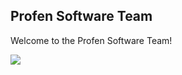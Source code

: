 ## Profen Software Team

Welcome to the Profen Software Team!



![](https://komarev.com/ghpvc/?username=Profen-Software)
